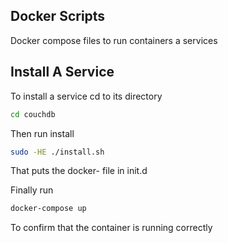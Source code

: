 Docker Scripts
---

Docker compose files to run containers a services

Install A Service
---

To install a service cd to its directory
```bash
cd couchdb
```

Then run install
```bash
sudo -HE ./install.sh
```

That puts the docker-<service> file in init.d

Finally run 

```bash
docker-compose up
```

To confirm that the container is running correctly


